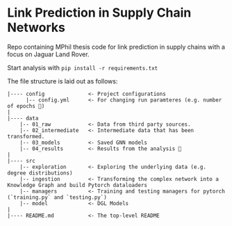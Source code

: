 # Link Prediction in Supply Chain Networks

Repo containing MPhil thesis code for link prediction in supply chains with a focus on Jaguar Land Rover.

Start analysis with `pip install -r requirements.txt`

The file structure is laid out as follows:

```
|---- config              <- Project configurations
      |-- config.yml      <- For changing run paramteres (e.g. number of epochs 🌝)
|
|---- data
    |-- 01_raw            <- Data from third party sources.
    |-- 02_intermediate   <- Intermediate data that has been transformed.
    |-- 03_models         <- Saved GNN models 
    |-- 04_results        <- Results from the analysis 🚀
|
|---- src
    |-- exploration       <- Exploring the underlying data (e.g. degree distributions)
    |-- ingestion         <- Transforming the complex network into a Knowledge Graph and build Pytorch dataloaders
    |-- managers          <- Training and testing managers for pytorch (`training.py` and `testing.py`)
    |-- model             <- DGL Models
|
|---- README.md           <- The top-level README
